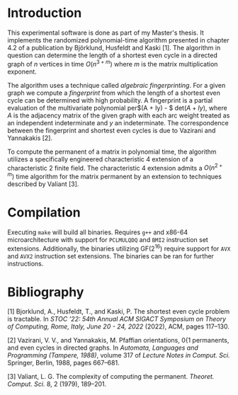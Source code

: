 # Introduction
This experimental software is done as part of my Master's thesis. It implements the randomized polynomial-time algorithm presented in chapter 4.2 of a publication by Björklund, Husfeldt and Kaski [1]. The algorithm in question can determine the length of a shortest even cycle in a directed graph of $n$ vertices in time $O(n^{3+m})$ where $m$ is the matrix multiplication exponent.

The algorithm uses a technique called *algebraic fingerprinting*. For a given graph we compute a *fingerprint* from which the length of a shortest even cycle can be determined with high probability. A fingerprint is a partial evaluation of the multivariate polynomial per$(A + Iy) - $ det$(A + Iy)$, where $A$ is the adjacency matrix of the given graph with each arc weight treated as an independent indeterminate and $y$ an indeterminate. The correspondence between the fingerprint and shortest even cycles is due to Vazirani and Yannakakis [2].

To compute the permanent of a matrix in polynomial time, the algorithm utilizes a specifically engineered characteristic 4 extension of a characteristic 2 finite field. The characteristic 4 extension admits a $O(n^{2+m})$ time algorithm for the matrix permanent by an extension to techniques described by Valiant [3].

# Compilation
Executing `make` will build all binaries. Requires `g++` and x86-64 microarchitecture with support for `PCLMULQDQ` and `BMI2` instruction set extensions. Additionally, the binaries utilizing GF($2^{16}$) require support for `AVX` and `AVX2` instruction set extensions. The binaries can be ran for further instructions.

# Bibliography

[1] Bjorklund, A., Husfeldt, T., and Kaski, P. The shortest even
cycle problem is tractable. In *STOC ’22: 54th Annual ACM SIGACT
Symposium on Theory of Computing, Rome, Italy, June 20 - 24, 2022*
(2022), ACM, pages 117–130.

[2] Vazirani, V. V., and Yannakakis, M. Pfaffian orientations, 0{1
permanents, and even cycles in directed graphs. In *Automata, Languages
and Programming (Tampere, 1988)*, volume 317 of *Lecture Notes in
Comput. Sci.* Springer, Berlin, 1988, pages 667–681.

[3] Valiant, L. G. The complexity of computing the permanent. *Theoret.
Comput. Sci.* 8, 2 (1979), 189–201.

